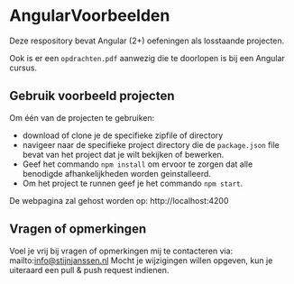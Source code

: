 # AngularVoorbeelden

Deze respository bevat Angular (2+) oefeningen als losstaande projecten.

Ook is er een `opdrachten.pdf` aanwezig die te doorlopen is bij een Angular cursus.


## Gebruik voorbeeld projecten

Om één van de projecten te gebruiken:

- download of clone je de specifieke zipfile of directory
- navigeer naar de specifieke project directory die de `package.json` file bevat van het project dat je wilt bekijken of bewerken.
- Geef het commando `npm install` om ervoor te zorgen dat alle benodigde afhankelijkheden worden geinstalleerd.
- Om het project te runnen geef je het commando `npm start`. 

De webpagina zal gehost worden op: http://localhost:4200


## Vragen of opmerkingen

Voel je vrij bij vragen of opmerkingen mij te contacteren via: mailto:info@stijnjanssen.nl
Mocht je wijzigingen willen opgeven, kun je uiteraard een pull & push request indienen.
